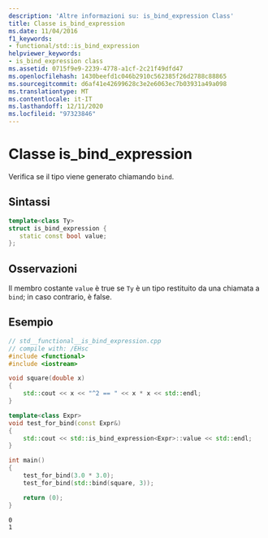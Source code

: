 ```yaml
---
description: 'Altre informazioni su: is_bind_expression Class'
title: Classe is_bind_expression
ms.date: 11/04/2016
f1_keywords:
- functional/std::is_bind_expression
helpviewer_keywords:
- is_bind_expression class
ms.assetid: 0715f9e9-2239-4778-a1cf-2c21f49dfd47
ms.openlocfilehash: 1430beefd1c046b2910c562385f26d2788c88865
ms.sourcegitcommit: d6af41e42699628c3e2e6063ec7b03931a49a098
ms.translationtype: MT
ms.contentlocale: it-IT
ms.lasthandoff: 12/11/2020
ms.locfileid: "97323846"
---
```

# <a name="is_bind_expression-class"></a>Classe is_bind_expression

Verifica se il tipo viene generato chiamando `bind`.

## <a name="syntax"></a>Sintassi

```cpp
template<class Ty>
struct is_bind_expression {
   static const bool value;
};
```

## <a name="remarks"></a>Osservazioni

Il membro costante `value` è true se `Ty` è un tipo restituito da una chiamata a `bind`; in caso contrario, è false.

## <a name="example"></a>Esempio

```cpp
// std__functional__is_bind_expression.cpp
// compile with: /EHsc
#include <functional>
#include <iostream>

void square(double x)
{
    std::cout << x << "^2 == " << x * x << std::endl;
}

template<class Expr>
void test_for_bind(const Expr&)
{
    std::cout << std::is_bind_expression<Expr>::value << std::endl;
}

int main()
{
    test_for_bind(3.0 * 3.0);
    test_for_bind(std::bind(square, 3));

    return (0);
}
```

```Output
0
1
```
